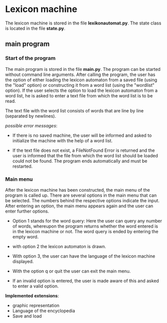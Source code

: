 # Lexicon machine

The lexicon machine is stored in the file **lexikonautomat.py**. The state class is located in the file **state.py**.

## main program

### Start of the program

The main program is stored in the file **main.py**. The program can be started without command line arguments.
After calling the program, the user has the option of either loading the lexicon automaton from a saved file (using the "load" option) or constructing it from a word list (using the "wordlist" option). If the user selects the option to load the lexicon automaton from a word list, he is asked to enter a text file from which the word list is to be read.

The text file with the word list consists of words that are line by line (separated by newlines).

*possible error messages*:

* If there is no saved machine, the user will be informed and asked to initialize the machine with the help of a word list.

* If the text file does not exist, a FileNotFound Error is returned and the user is informed that the file from which the word list should be loaded could not be found. The program ends automatically and must be restarted.

### Main menu

After the lexicon machine has been constructed, the main menu of the program is called up.
There are several options in the main menu that can be selected. The numbers behind the respective options indicate the input.
After entering an option, the main menu appears again and the user can enter further options.

* Option 1 stands for the word query: Here the user can query any number of words, whereupon the program returns whether the word entered is in the lexicon machine or not. The word query is ended by entering the empty word.

* with option 2 the lexicon automaton is drawn.

* With option 3, the user can have the language of the lexicon machine displayed.

* With the option q or quit the user can exit the main menu.

* If an invalid option is entered, the user is made aware of this and asked to enter a valid option.

**Implemented extensions**:

* graphic representation
* Language of the encyclopedia
* Save and load

